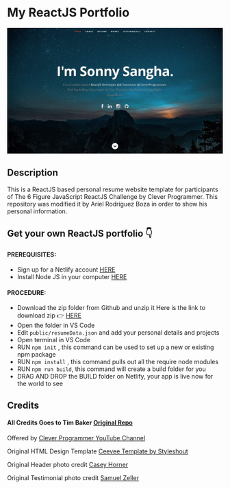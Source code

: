 # My ReactJS Portfolio

![ReactJS Resume Website Template](resume-screenshot.png?raw=true "ReactJS Resume Website Template")

## Description

This is a ReactJS based personal resume website template for participants of The 6 Figure JavaScript ReactJS Challenge by Clever Programmer. This repository was modified it by Ariel Rodríguez Boza in order to show his personal information.

## Get your own ReactJS portfolio 👇

#### PREREQUISITES:

- Sign up for a Netlify account <a href='https://www.netlify.com'>HERE</a>
- Install Node JS in your computer <a href='https://nodejs.org/en/'>HERE</a>

#### PROCEDURE:

- Download the zip folder from Github and unzip it
  Here is the link to download zip 👉
  <a href='https://github.com/CleverProgrammers/react-portfolio'>HERE</a>
- Open the folder in VS Code
- Edit <code>public/resumeData.json</code> and add your personal details and projects
- Open terminal in VS Code
- RUN <code>npm init</code> , this command can be used to set up a new or existing npm package
- RUN <code>npm install</code> , this command pulls out all the require node modules
- RUN <code>npm run build</code>, this command will create a build folder for you
- DRAG AND DROP the BUILD folder on Netlify, your app is live now for the world to see

## Credits

#### All Credits Goes to Tim Baker <a href='https://github.com/tbakerx/react-resume-template'>Original Repo</a>

Offered by
<a href="https://www.youtube.com/channel/UCqrILQNl5Ed9Dz6CGMyvMTQ">Clever Programmer YouTube Channel</a>

Original HTML Design Template
<a href="https://www.styleshout.com/free-templates/ceevee/">Ceevee Template by Styleshout</a>

Original Header photo credit
<a href="https://unsplash.com/@mischievous_penguins?utm_medium=referral&amp;utm_campaign=photographer-credit&amp;utm_content=creditBadge">Casey Horner</a>

Original Testimonial photo credit
<a href="https://unsplash.com/@samuelzeller?utm_medium=referral&amp;utm_campaign=photographer-credit&amp;utm_content=creditBadge">Samuel Zeller</a>
